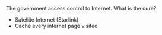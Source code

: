 The government access control to Internet. What is the cure?
- Satellite Internet (Starlink)
- Cache every internet page visited